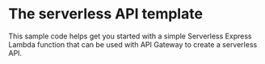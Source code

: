 The serverless API template
==============================================

This sample code helps get you started with a simple Serverless Express Lambda function that can be used with API Gateway to create a serverless API. 

